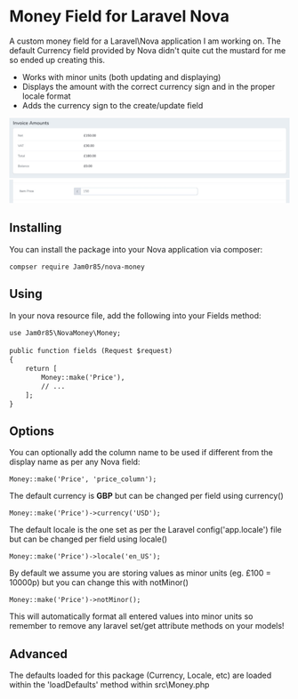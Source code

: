 # Money Field for Laravel Nova

A custom money field for a Laravel\Nova application I am working on. The default Currency field provided by Nova didn't quite cut the mustard for me so ended up creating this.

- Works with minor units (both updating and displaying)
- Displays the amount with the correct currency sign and in the proper locale format
- Adds the currency sign to the create/update field

![Screenshot](docs/detail.jpg)
![Screenshot](docs/input-field.jpg)

## Installing

You can install the package into your Nova application via composer:

```
compser require Jam0r85/nova-money
```

## Using
In your nova resource file, add the following into your Fields method:

```
use Jam0r85\NovaMoney\Money;

public function fields (Request $request)
{
	return [
		Money::make('Price'),
		// ...
	];
}
```

## Options
You can optionally add the column name to be used if different from the display name as per any Nova field:
```
Money::make('Price', 'price_column');
```
The default currency is **GBP** but can be changed per field using currency()
```
Money::make('Price')->currency('USD');
```
The default locale is the one set as per the Laravel config('app.locale') file but can be changed per field using locale()
```
Money::make('Price')->locale('en_US');
```
By default we assume you are storing values as minor units (eg. £100 = 10000p) but you can change this with notMinor()
```
Money::make('Price')->notMinor();
```
This will automatically format all entered values into minor units so remember to remove any laravel set/get attribute methods on your models!

## Advanced
The defaults loaded for this package (Currency, Locale, etc) are loaded within the 'loadDefaults' method within src\Money.php